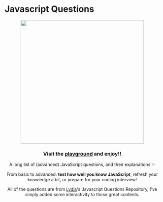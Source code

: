 # Javascript Questions

<div align="center">

<img width="400" src="https://repository-images.githubusercontent.com/191529732/60b55880-bd67-11ea-9b27-34ffd8496e21">
  
### Visit the [playground](https://jsquestions.vercel.app/questions) and enjoy!!

A long list of (advanced) JavaScript questions, and their explanations
✨

From basic to advanced: **test how well you know JavaScript**, refresh your knowledge a bit, or prepare for your coding interview!

All of the questions are from [Lydia](https://github.com/lydiahallie)'s Javascript Questions Repository, I've simply added some interactivity to those great contents.







</div>
